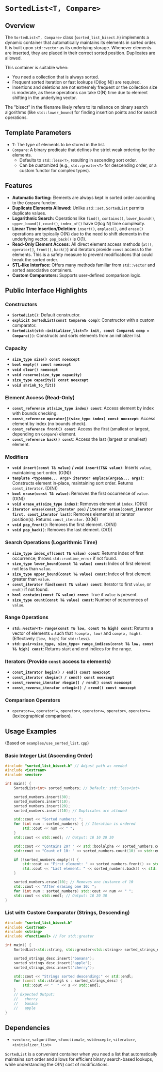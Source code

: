 # `SortedList<T, Compare>`

## Overview

The `SortedList<T, Compare>` class (`sorted_list_bisect.h`) implements a dynamic container that automatically maintains its elements in sorted order. It is built upon `std::vector` as its underlying storage. Whenever elements are inserted, they are placed in their correct sorted position. Duplicates are allowed.

This container is suitable when:
-   You need a collection that is always sorted.
-   Frequent sorted iteration or fast lookups (O(log N)) are required.
-   Insertions and deletions are not extremely frequent or the collection size is moderate, as these operations can take O(N) time due to element shifting in the underlying vector.

The "bisect" in the filename likely refers to its reliance on binary search algorithms (like `std::lower_bound`) for finding insertion points and for search operations.

## Template Parameters

-   `T`: The type of elements to be stored in the list.
-   `Compare`: A binary predicate that defines the strict weak ordering for the elements.
    -   Defaults to `std::less<T>`, resulting in ascending sort order.
    -   Can be customized (e.g., `std::greater<T>` for descending order, or a custom functor for complex types).

## Features

-   **Automatic Sorting:** Elements are always kept in sorted order according to the `Compare` functor.
-   **Duplicate Elements Allowed:** Unlike `std::set`, `SortedList` permits duplicate values.
-   **Logarithmic Search:** Operations like `find()`, `contains()`, `lower_bound()`, `upper_bound()`, `count()`, `index_of()` have O(log N) time complexity.
-   **Linear Time Insertion/Deletion:** `insert()`, `emplace()`, and `erase()` operations are typically O(N) due to the need to shift elements in the underlying vector. `pop_back()` is O(1).
-   **Read-Only Element Access:** All direct element access methods (`at()`, `operator[]`, `front()`, `back()`) and iterators provide `const` access to the elements. This is a safety measure to prevent modifications that could break the sorted order.
-   **STL-like Interface:** Offers many methods familiar from `std::vector` and sorted associative containers.
-   **Custom Comparators:** Supports user-defined comparison logic.

## Public Interface Highlights

### Constructors
-   **`SortedList()`**: Default constructor.
-   **`explicit SortedList(const Compare& comp)`**: Constructor with a custom comparator.
-   **`SortedList(std::initializer_list<T> init, const Compare& comp = Compare())`**: Constructs and sorts elements from an initializer list.

### Capacity
-   **`size_type size() const noexcept`**
-   **`bool empty() const noexcept`**
-   **`void clear() noexcept`**
-   **`void reserve(size_type capacity)`**
-   **`size_type capacity() const noexcept`**
-   **`void shrink_to_fit()`**

### Element Access (Read-Only)
-   **`const_reference at(size_type index) const`**: Access element by index with bounds checking.
-   **`const_reference operator[](size_type index) const noexcept`**: Access element by index (no bounds check).
-   **`const_reference front() const`**: Access the first (smallest or largest, depending on `Compare`) element.
-   **`const_reference back() const`**: Access the last (largest or smallest) element.

### Modifiers
-   **`void insert(const T& value)` / `void insert(T&& value)`**: Inserts `value`, maintaining sort order. (O(N))
-   **`template <typename... Args> iterator emplace(Args&&... args)`**: Constructs element in-place, maintaining sort order. Returns `const_iterator`. (O(N))
-   **`bool erase(const T& value)`**: Removes the first occurrence of `value`. (O(N))
-   **`void erase_at(size_type index)`**: Removes element at `index`. (O(N))
-   **`iterator erase(const_iterator pos)` / `iterator erase(const_iterator first, const_iterator last)`**: Removes element(s) at iterator position(s). Returns `const_iterator`. (O(N))
-   **`void pop_front()`**: Removes the first element. (O(N))
-   **`void pop_back()`**: Removes the last element. (O(1))

### Search Operations (Logarithmic Time)
-   **`size_type index_of(const T& value) const`**: Returns index of first occurrence; throws `std::runtime_error` if not found.
-   **`size_type lower_bound(const T& value) const`**: Index of first element not less than `value`.
-   **`size_type upper_bound(const T& value) const`**: Index of first element greater than `value`.
-   **`const_iterator find(const T& value) const`**: Iterator to first `value`, or `end()` if not found.
-   **`bool contains(const T& value) const`**: True if `value` is present.
-   **`size_type count(const T& value) const`**: Number of occurrences of `value`.

### Range Operations
-   **`std::vector<T> range(const T& low, const T& high) const`**: Returns a vector of elements `x` such that `!comp(x, low)` and `comp(x, high)`. (Effectively `[low, high)` for `std::less`).
-   **`std::pair<size_type, size_type> range_indices(const T& low, const T& high) const`**: Returns start and end indices for the range.

### Iterators (Provide `const` access to elements)
-   **`const_iterator begin() / end() const noexcept`**
-   **`const_iterator cbegin() / cend() const noexcept`**
-   **`const_reverse_iterator rbegin() / rend() const noexcept`**
-   **`const_reverse_iterator crbegin() / crend() const noexcept`**

### Comparison Operators
-   `operator==`, `operator!=`, `operator<`, `operator<=`, `operator>`, `operator>=` (lexicographical comparison).

## Usage Examples

(Based on `examples/use_sorted_list.cpp`)

### Basic Integer List (Ascending Order)

```cpp
#include "sorted_list_bisect.h" // Adjust path as needed
#include <iostream>
#include <vector>

int main() {
    SortedList<int> sorted_numbers; // Default: std::less<int>

    sorted_numbers.insert(30);
    sorted_numbers.insert(10);
    sorted_numbers.insert(20);
    sorted_numbers.insert(10); // Duplicates are allowed

    std::cout << "Sorted numbers: ";
    for (int num : sorted_numbers) { // Iteration is ordered
        std::cout << num << " ";
    }
    std::cout << std::endl; // Output: 10 10 20 30

    std::cout << "Contains 20? " << std::boolalpha << sorted_numbers.contains(20) << std::endl; // true
    std::cout << "Count of 10: " << sorted_numbers.count(10) << std::endl; // 2

    if (!sorted_numbers.empty()) {
        std::cout << "First element: " << sorted_numbers.front() << std::endl; // 10
        std::cout << "Last element: " << sorted_numbers.back() << std::endl;   // 30
    }

    sorted_numbers.erase(10); // Removes one instance of 10
    std::cout << "After erasing one 10: ";
    for (int num : sorted_numbers) std::cout << num << " ";
    std::cout << std::endl; // Output: 10 20 30
}
```

### List with Custom Comparator (Strings, Descending)

```cpp
#include "sorted_list_bisect.h"
#include <iostream>
#include <string>
#include <functional> // For std::greater

int main() {
    SortedList<std::string, std::greater<std::string>> sorted_strings_desc;

    sorted_strings_desc.insert("banana");
    sorted_strings_desc.insert("apple");
    sorted_strings_desc.insert("cherry");

    std::cout << "Strings sorted descending:" << std::endl;
    for (const std::string& s : sorted_strings_desc) {
        std::cout << "  " << s << std::endl;
    }
    // Expected Output:
    //   cherry
    //   banana
    //   apple
}
```

## Dependencies
- `<vector>`, `<algorithm>`, `<functional>`, `<stdexcept>`, `<iterator>`, `<initializer_list>`

`SortedList` is a convenient container when you need a list that automatically maintains sort order and allows for efficient binary search-based lookups, while understanding the O(N) cost of modifications.
